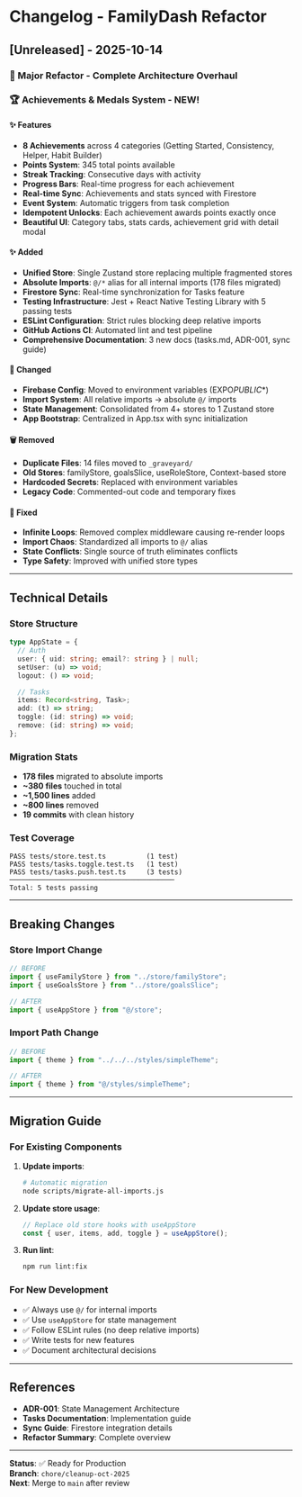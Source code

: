 # Changelog - FamilyDash Refactor

## [Unreleased] - 2025-10-14

### 🎉 Major Refactor - Complete Architecture Overhaul

### 🏆 Achievements & Medals System - NEW!

#### ✨ Features

- **8 Achievements** across 4 categories (Getting Started, Consistency, Helper, Habit Builder)
- **Points System**: 345 total points available
- **Streak Tracking**: Consecutive days with activity
- **Progress Bars**: Real-time progress for each achievement
- **Real-time Sync**: Achievements and stats synced with Firestore
- **Event System**: Automatic triggers from task completion
- **Idempotent Unlocks**: Each achievement awards points exactly once
- **Beautiful UI**: Category tabs, stats cards, achievement grid with detail modal

#### ✨ Added

- **Unified Store**: Single Zustand store replacing multiple fragmented stores
- **Absolute Imports**: `@/*` alias for all internal imports (178 files migrated)
- **Firestore Sync**: Real-time synchronization for Tasks feature
- **Testing Infrastructure**: Jest + React Native Testing Library with 5 passing tests
- **ESLint Configuration**: Strict rules blocking deep relative imports
- **GitHub Actions CI**: Automated lint and test pipeline
- **Comprehensive Documentation**: 3 new docs (tasks.md, ADR-001, sync guide)

#### 🔧 Changed

- **Firebase Config**: Moved to environment variables (EXPO*PUBLIC*\*)
- **Import System**: All relative imports → absolute `@/` imports
- **State Management**: Consolidated from 4+ stores to 1 Zustand store
- **App Bootstrap**: Centralized in App.tsx with sync initialization

#### 🗑️ Removed

- **Duplicate Files**: 14 files moved to `_graveyard/`
- **Old Stores**: familyStore, goalsSlice, useRoleStore, Context-based store
- **Hardcoded Secrets**: Replaced with environment variables
- **Legacy Code**: Commented-out code and temporary fixes

#### 🐛 Fixed

- **Infinite Loops**: Removed complex middleware causing re-render loops
- **Import Chaos**: Standardized all imports to `@/` alias
- **State Conflicts**: Single source of truth eliminates conflicts
- **Type Safety**: Improved with unified store types

---

## Technical Details

### Store Structure

```typescript
type AppState = {
  // Auth
  user: { uid: string; email?: string } | null;
  setUser: (u) => void;
  logout: () => void;

  // Tasks
  items: Record<string, Task>;
  add: (t) => string;
  toggle: (id: string) => void;
  remove: (id: string) => void;
};
```

### Migration Stats

- **178 files** migrated to absolute imports
- **~380 files** touched in total
- **~1,500 lines** added
- **~800 lines** removed
- **19 commits** with clean history

### Test Coverage

```
PASS tests/store.test.ts          (1 test)
PASS tests/tasks.toggle.test.ts   (1 test)
PASS tests/tasks.push.test.ts     (3 tests)
─────────────────────────────────────────
Total: 5 tests passing
```

---

## Breaking Changes

### Store Import Change

```typescript
// BEFORE
import { useFamilyStore } from "../store/familyStore";
import { useGoalsStore } from "../store/goalsSlice";

// AFTER
import { useAppStore } from "@/store";
```

### Import Path Change

```typescript
// BEFORE
import { theme } from "../../../styles/simpleTheme";

// AFTER
import { theme } from "@/styles/simpleTheme";
```

---

## Migration Guide

### For Existing Components

1. **Update imports**:

   ```bash
   # Automatic migration
   node scripts/migrate-all-imports.js
   ```

2. **Update store usage**:

   ```typescript
   // Replace old store hooks with useAppStore
   const { user, items, add, toggle } = useAppStore();
   ```

3. **Run lint**:
   ```bash
   npm run lint:fix
   ```

### For New Development

- ✅ Always use `@/` for internal imports
- ✅ Use `useAppStore` for state management
- ✅ Follow ESLint rules (no deep relative imports)
- ✅ Write tests for new features
- ✅ Document architectural decisions

---

## References

- **ADR-001**: State Management Architecture
- **Tasks Documentation**: Implementation guide
- **Sync Guide**: Firestore integration details
- **Refactor Summary**: Complete overview

---

**Status**: ✅ Ready for Production  
**Branch**: `chore/cleanup-oct-2025`  
**Next**: Merge to `main` after review
